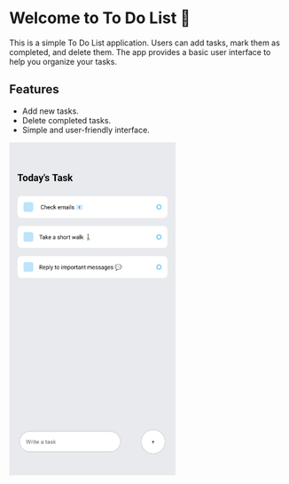 # Welcome to To Do List 👋

This is a simple To Do List application. Users can add tasks, mark them as completed, and delete them. The app provides a basic user interface to help you organize your tasks.

## Features
- Add new tasks. 
- Delete completed tasks.
- Simple and user-friendly interface.


<img src="https://github.com/UmutSeyhan0/To-Do-List/blob/a89d69288f40e691cacc856af5bd50d28e654697/Todolistscreenshot.png" alt="Example Image" width="300" borderRadius="60"/>



